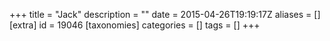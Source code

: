 +++
title = "Jack"
description = ""
date = 2015-04-26T19:19:17Z
aliases = []
[extra]
id = 19046
[taxonomies]
categories = []
tags = []
+++
